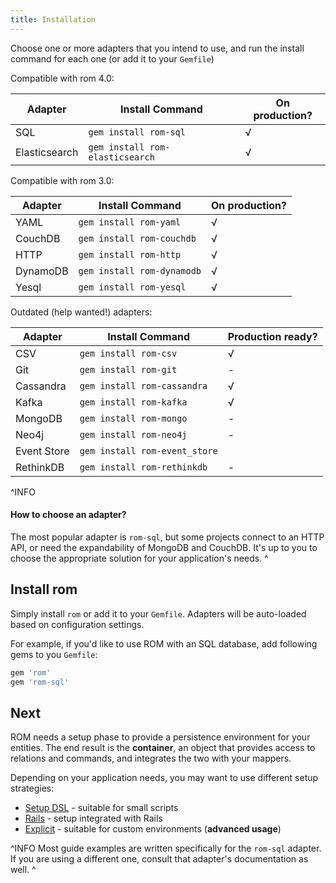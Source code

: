 ```yaml
---
title: Installation
---
```


Choose one or more adapters that you intend to use, and run the install command for each one (or add it to your `Gemfile`)

Compatible with rom 4.0:

|Adapter|Install Command|On production?|
|-------|---------------|---|
|SQL|`gem install rom-sql`| √ |
|Elasticsearch|`gem install rom-elasticsearch`| √ |

Compatible with rom 3.0:

|Adapter|Install Command|On production?|
|-------|---------------|---|
|YAML|`gem install rom-yaml`| √ |
|CouchDB|`gem install rom-couchdb`| √ |
|HTTP|`gem install rom-http`| √ |
|DynamoDB|`gem install rom-dynamodb`| √ |
|Yesql|`gem install rom-yesql`| √ |

Outdated (help wanted!) adapters:

|Adapter|Install Command|Production ready?
|-------|---------------|---|
|CSV|`gem install rom-csv`| √ |
|Git|`gem install rom-git`| - |
|Cassandra|`gem install rom-cassandra`| √ |
|Kafka|`gem install rom-kafka`| √ |
|MongoDB|`gem install rom-mongo`| - |
|Neo4j|`gem install rom-neo4j`| - |
|Event Store|`gem install rom-event_store`|
|RethinkDB|`gem install rom-rethinkdb`| - |

^INFO
#### How to choose an adapter?

The most popular adapter is `rom-sql`, but some projects connect to an HTTP API, or need the expandability of MongoDB and CouchDB. It's up to you to choose the appropriate solution for your application's needs.
^

## Install rom

Simply install `rom` or add it to your `Gemfile`. Adapters will be auto-loaded based on configuration settings.

For example, if you'd like to use ROM with an SQL database, add following gems to you `Gemfile`:

``` ruby
gem 'rom'
gem 'rom-sql'
```

## Next

ROM needs a setup phase to provide a persistence environment for your entities. The end result is the **container**, an object that provides access to relations and commands, and integrates the two with your mappers.

Depending on your application needs, you may want to use different setup strategies:

* [Setup DSL](/%{version}/learn/getting-started/setup-dsl) - suitable for small scripts
* [Rails](/%{version}/learn/getting-started/rails-setup) - setup integrated with Rails
* [Explicit](/%{version}/learn/advanced/explicit-setup) - suitable for custom environments (**advanced usage**)

^INFO
Most guide examples are written specifically for the `rom-sql` adapter. If you are using a different one, consult that adapter's documentation as well.
^

